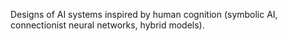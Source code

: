 Designs of AI systems inspired by human cognition (symbolic AI, connectionist neural networks, hybrid models).
